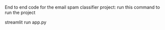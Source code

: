 
End to end code for the email spam classifier project:
run this command to run the project

streamlit run app.py

